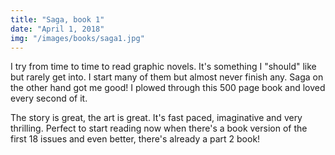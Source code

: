 ```yaml
---
title: "Saga, book 1"
date: "April 1, 2018"
img: "/images/books/saga1.jpg"
---
```

I try from time to time to read graphic novels. It's something I "should" like but rarely get into. I start many of them but almost never finish any. Saga on the other hand got me good! I plowed through this 500 page book and loved every second of it.

The story is great, the art is great. It's fast paced, imaginative and very thrilling. Perfect to start reading now when there's a book version of the first 18 issues and even better, there's already a part 2 book!
